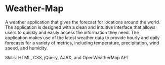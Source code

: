 # Weather-Map

A weather application that gives the forecast for locations around the world. The application is designed with a clean and intuitive interface that allows users to quickly and easily access the information they need. The application makes use of the latest weather data to provide hourly and daily forecasts for a variety of metrics, including temperature, precipitation, wind speed, and humidity.

Skills: HTML, CSS, jQuery, AJAX, and OpenWeatherMap API
